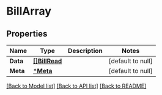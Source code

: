 # BillArray

## Properties
Name | Type | Description | Notes
------------ | ------------- | ------------- | -------------
**Data** | [**[]BillRead**](BillRead.md) |  | [default to null]
**Meta** | [***Meta**](Meta.md) |  | [default to null]

[[Back to Model list]](../README.md#documentation-for-models) [[Back to API list]](../README.md#documentation-for-api-endpoints) [[Back to README]](../README.md)

